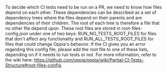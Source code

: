 To decide which CI tests need to be run on a PR, we need to know how files depend on each other. These dependencies can be described as a set of dependency trees where the files depend on their parents and are dependencies of their children. The root of each tree is therefore a file that no other file depend upon. These root files are stored in root-files-config.json under one of two keys: RUN_NO_TESTS_ROOT_FILES for files that don't affect any functionality and RUN_ALL_TESTS_ROOT_FILES for files that could change Oppia's behavior. If the CI gives you an error regarding this config file, please add the root file to one of these lists, depending on if it needs to run tests or not. For more information, refer to the wiki here: https://github.com/oppia/oppia/wiki/Partial-CI-Tests-Structure#root-files-config.
